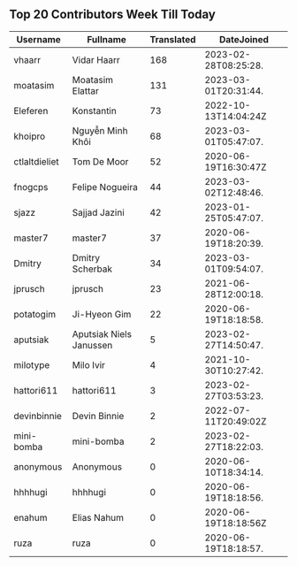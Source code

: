 ## Top 20 Contributors Week Till Today ##
|Username|Fullname|Translated|DateJoined|
|--------|--------|----------|----------|
|vhaarr|Vidar Haarr|168|2023-02-28T08:25:28.|
|moatasim|Moatasim Elattar|131|2023-03-01T20:31:44.|
|Eleferen|Konstantin|73|2022-10-13T14:04:24Z|
|khoipro|Nguyễn Minh Khôi|68|2023-03-01T05:47:07.|
|ctlaltdieliet|Tom De Moor|52|2020-06-19T16:30:47Z|
|fnogcps|Felipe Nogueira|44|2023-03-02T12:48:46.|
|sjazz|Sajjad Jazini|42|2023-01-25T05:47:07.|
|master7|master7|37|2020-06-19T18:20:39.|
|Dmitry|Dmitry Scherbak|34|2023-03-01T09:54:07.|
|jprusch|jprusch|23|2021-06-28T12:00:18.|
|potatogim|Ji-Hyeon Gim|22|2020-06-19T18:18:58.|
|aputsiak|Aputsiak Niels Janussen|5|2023-02-27T14:50:47.|
|milotype|Milo Ivir|4|2021-10-30T10:27:42.|
|hattori611|hattori611|3|2023-02-27T03:53:23.|
|devinbinnie|Devin Binnie|2|2022-07-11T20:49:02Z|
|mini-bomba|mini-bomba|2|2023-02-27T18:22:03.|
|anonymous|Anonymous|0|2020-06-10T18:34:14.|
|hhhhugi|hhhhugi|0|2020-06-19T18:18:56.|
|enahum|Elias  Nahum|0|2020-06-19T18:18:56Z|
|ruza|ruza|0|2020-06-19T18:18:57.|
